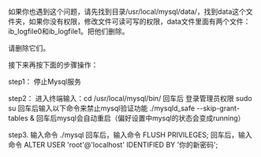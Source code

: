 如果你也遇到这个问题，请先找到目录/usr/local/mysql/data/，找到data这个文件夹，如果你没有权限，修改文件可读可写的权限，data文件里面有两个文件：ib_logfile0和ib_logfile1。把他们删除。

请删除它们。

接下来再按下面的步骤操作：


step1：
停止Mysql服务

step2：
进入终端输入：cd /usr/local/mysql/bin/
回车后 登录管理员权限 sudo su
回车后输入以下命令来禁止mysql验证功能 ./mysqld_safe --skip-grant-tables &
回车后mysql会自动重启（偏好设置中mysql的状态会变成running）

step3. 
输入命令 ./mysql
回车后，输入命令 FLUSH PRIVILEGES; 
回车后，输入命令 ALTER USER 'root'@'localhost' IDENTIFIED BY '你的新密码'; 
